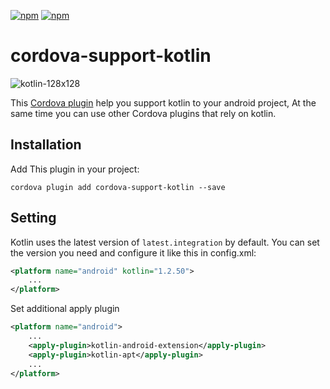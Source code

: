 [![npm](https://img.shields.io/npm/v/cordova-support-kotlin.svg)](https://www.npmjs.com/package/cordova-support-kotlin) 
[![npm](https://img.shields.io/npm/dm/cordova-support-kotlin.svg)](https://www.npmjs.com/package/cordova-support-kotlin)

# cordova-support-kotlin
![kotlin-128x128](https://gss1.bdstatic.com/9vo3dSag_xI4khGkpoWK1HF6hhy/baike/w%3D268/sign=818bbcabfcf2b211e42e8248f2826511/9a504fc2d5628535746e08f997ef76c6a6ef6358.jpg)

This [Cordova plugin](https://www.npmjs.com/package/cordova-support-kotlin) help you support kotlin to your android project, At the same time you can use other Cordova plugins that rely on kotlin.

## Installation

Add This plugin in your project: 

``` shell
cordova plugin add cordova-support-kotlin --save
```

## Setting

Kotlin uses the latest version of `latest.integration` by default. You can set the version you need and configure it like this in config.xml:

``` xml
<platform name="android" kotlin="1.2.50">
    ...
</platform>
```

Set additional apply plugin

``` xml
<platform name="android">
    ...
    <apply-plugin>kotlin-android-extension</apply-plugin>
    <apply-plugin>kotlin-apt</apply-plugin>
    ...
</platform>
```